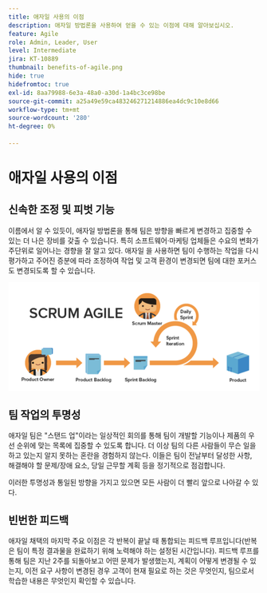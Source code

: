 ```yaml
---
title: 애자일 사용의 이점
description: 애자일 방법론을 사용하여 얻을 수 있는 이점에 대해 알아보십시오.
feature: Agile
role: Admin, Leader, User
level: Intermediate
jira: KT-10889
thumbnail: benefits-of-agile.png
hide: true
hidefromtoc: true
exl-id: 8aa79988-6e3a-48a0-a30d-1a4bc3ce98be
source-git-commit: a25a49e59ca483246271214886ea4dc9c10e8d66
workflow-type: tm+mt
source-wordcount: '280'
ht-degree: 0%

---
```


# 애자일 사용의 이점

## 신속한 조정 및 피벗 기능

이름에서 알 수 있듯이, 애자일 방법론을 통해 팀은 방향을 빠르게 변경하고 집중할 수 있는 더 나은 장비를 갖출 수 있습니다. 특히 소프트웨어·마케팅 업체들은 수요의 변화가 주단위로 일어나는 경향을 잘 알고 있다. 애자일 을 사용하면 팀이 수행하는 작업을 다시 평가하고 주어진 증분에 따라 조정하여 작업 및 고객 환경이 변경되면 팀에 대한 포커스도 변경되도록 할 수 있습니다.

![애자일 작업 스트림](assets/agile-work-stream.png)

## 팀 작업의 투명성

애자일 팀은 &quot;스탠드 업&quot;이라는 일상적인 회의를 통해 팀이 개발할 기능이나 제품의 우선 순위에 맞는 목록에 집중할 수 있도록 합니다. 더 이상 팀의 다른 사람들이 무슨 일을 하고 있는지 알지 못하는 혼란을 경험하지 않는다. 이들은 팀이 전날부터 달성한 사항, 해결해야 할 문제/장애 요소, 당일 근무할 계획 등을 정기적으로 점검합니다.



이러한 투명성과 통일된 방향을 가지고 있으면 모든 사람이 더 빨리 앞으로 나아갈 수 있다.



## 빈번한 피드백

애자일 채택의 마지막 주요 이점은 각 반복이 끝날 때 통합되는 피드백 루프입니다(반복은 팀이 특정 결과물을 완료하기 위해 노력해야 하는 설정된 시간입니다). 피드백 루프를 통해 팀은 지난 2주를 되돌아보고 어떤 문제가 발생했는지, 계획이 어떻게 변경될 수 있는지, 이전 요구 사항이 변경된 경우 고객이 현재 필요로 하는 것은 무엇인지, 팀으로서 학습한 내용은 무엇인지 확인할 수 있습니다.

